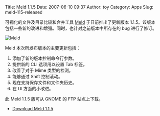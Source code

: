 Title: Meld 1.1.5
Date: 2007-06-10 09:37
Author: toy
Category: Apps
Slug: meld-115-released

可视化的文件及目录比较和合并工具 [Meld](http://linuxtoy.org/tag/meld)
于日前推出了更新版本
1.1.5。该版本包括一些新的改进和增强。同时，也针对之前版本中所存在的 bug
进行了修订。

[![Meld](http://i.linuxtoy.org/i/2007/06/meld_s.png)](http://i.linuxtoy.org/i/2007/06/meld.png)

Meld 本次所发布版本的主要更新包括：

1.  添加了新的版本控制命令行参数。
2.  提供新的 CLI 选项用以设置 Tab 标签。
3.  改善了对于 Mime 类型的检测。
4.  能够通过 Shift 控制滚动。
5.  现在支持保存文件和文件夹历史。
6.  在 UI 方面的小改进。

此 Meld 1.1.5 版可从 GNOME 的 FTP 站点上下载。

- [Download Meld
1.1.5](http://ftp.gnome.org/pub/gnome/sources/meld/1.1/)
